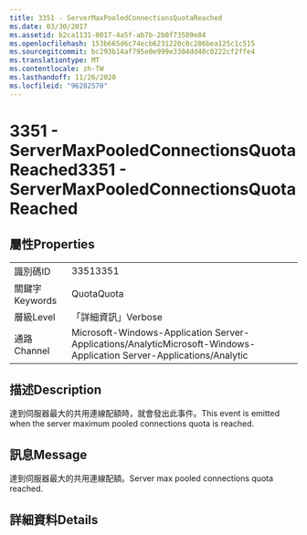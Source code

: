 ```yaml
---
title: 3351 - ServerMaxPooledConnectionsQuotaReached
ms.date: 03/30/2017
ms.assetid: b2ca1131-0017-4a5f-ab7b-2b0f73589e84
ms.openlocfilehash: 153b665d6c74ecb6231220c0c286bea125c1c515
ms.sourcegitcommit: bc293b14af795e0e999e3304dd40c0222cf2ffe4
ms.translationtype: MT
ms.contentlocale: zh-TW
ms.lasthandoff: 11/26/2020
ms.locfileid: "96282570"
---
```

# <a name="3351---servermaxpooledconnectionsquotareached"></a><span data-ttu-id="28c8d-102">3351 - ServerMaxPooledConnectionsQuotaReached</span><span class="sxs-lookup"><span data-stu-id="28c8d-102">3351 - ServerMaxPooledConnectionsQuotaReached</span></span>

## <a name="properties"></a><span data-ttu-id="28c8d-103">屬性</span><span class="sxs-lookup"><span data-stu-id="28c8d-103">Properties</span></span>  
  
|||  
|-|-|  
|<span data-ttu-id="28c8d-104">識別碼</span><span class="sxs-lookup"><span data-stu-id="28c8d-104">ID</span></span>|<span data-ttu-id="28c8d-105">3351</span><span class="sxs-lookup"><span data-stu-id="28c8d-105">3351</span></span>|  
|<span data-ttu-id="28c8d-106">關鍵字</span><span class="sxs-lookup"><span data-stu-id="28c8d-106">Keywords</span></span>|<span data-ttu-id="28c8d-107">Quota</span><span class="sxs-lookup"><span data-stu-id="28c8d-107">Quota</span></span>|  
|<span data-ttu-id="28c8d-108">層級</span><span class="sxs-lookup"><span data-stu-id="28c8d-108">Level</span></span>|<span data-ttu-id="28c8d-109">「詳細資訊」</span><span class="sxs-lookup"><span data-stu-id="28c8d-109">Verbose</span></span>|  
|<span data-ttu-id="28c8d-110">通路</span><span class="sxs-lookup"><span data-stu-id="28c8d-110">Channel</span></span>|<span data-ttu-id="28c8d-111">Microsoft-Windows-Application Server-Applications/Analytic</span><span class="sxs-lookup"><span data-stu-id="28c8d-111">Microsoft-Windows-Application Server-Applications/Analytic</span></span>|  
  
## <a name="description"></a><span data-ttu-id="28c8d-112">描述</span><span class="sxs-lookup"><span data-stu-id="28c8d-112">Description</span></span>  

 <span data-ttu-id="28c8d-113">達到伺服器最大的共用連線配額時，就會發出此事件。</span><span class="sxs-lookup"><span data-stu-id="28c8d-113">This event is emitted when the server maximum pooled connections quota is reached.</span></span>  
  
## <a name="message"></a><span data-ttu-id="28c8d-114">訊息</span><span class="sxs-lookup"><span data-stu-id="28c8d-114">Message</span></span>  

 <span data-ttu-id="28c8d-115">達到伺服器最大的共用連線配額。</span><span class="sxs-lookup"><span data-stu-id="28c8d-115">Server max pooled connections quota reached.</span></span>  
  
## <a name="details"></a><span data-ttu-id="28c8d-116">詳細資料</span><span class="sxs-lookup"><span data-stu-id="28c8d-116">Details</span></span>
